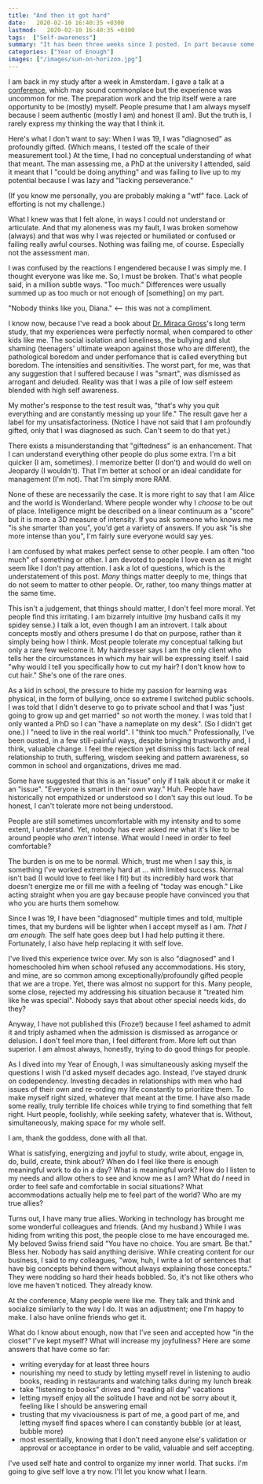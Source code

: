 ```yaml
---
title: "And then it got hard"
date:   2020-02-10 16:40:35 +0300
lastmod:   2020-02-10 16:40:35 +0300
tags:  ["Self-awareness"]
summary: "It has been three weeks since I posted. In part because some difficult work consumed my writing energy. But mostly, because I ran smack into something I didn't want to say out loud."
categories: ["Year of Enough"]
images: ["/images/sun-on-horizon.jpg"]
---
```


I am back in my study after a week in Amsterdam. I gave a talk at a [conference](https://dddeurope.com/2020/), which may sound commonplace but the experience was uncommon for me. The preparation work and the trip itself were a rare opportunity to be (mostly) myself. People presume that I am always myself because I seem authentic (mostly I am) and honest (I am). But the truth is, I rarely express my thinking the way that I think it.

Here's what I don't want to say: When I was 19, I was "diagnosed" as profoundly gifted. (Which means, I tested off the scale of their measurement tool.) At the time, I had no conceptual understanding of what that meant. The man assessing me, a PhD at the university I attended, said it meant that I "could be doing anything" and was failing to live up to my potential because I was lazy and "lacking perseverance."

(If you know me personally, you are probably making a "wtf" face. Lack of efforting is not my challenge.)

What I knew was that I felt alone, in ways I could not understand or articulate. And that my aloneness was my fault, I was broken somehow (always) and that was why I was rejected or humiliated or confused or failing really awful courses. Nothing was failing me, of course. Especially not the assessment man.

I was confused by the reactions I engendered because I was simply me. I thought everyone was like me. So, I must be broken. That's what people said, in a million subtle ways. "Too much." Differences were usually summed up as too much or not enough of [something] on my part.

"Nobody thinks like you, Diana." <-- this was not a compliment.

I know now, because I've read a book about [Dr. Miraca Gross](https://en.wikipedia.org/wiki/Miraca_Gross)'s long term study, that my experiences were perfectly normal, when compared to other kids like me. The social isolation and loneliness, the bullying and slut shaming (teenagers' ultimate weapon against those who are different), the pathological boredom and under perfomance that is called everything but boredom. The intensities and sensitivities. The worst part, for me, was that any suggestion that I suffered because I was "smart", was dismissed as arrogant and deluded. Reality was that I was a pile of low self esteem blended with high self awareness.

My mother's response to the test result was, "that's why you quit everything and are constantly messing up your life." The result gave her a label for my unsatisfactoriness. (Notice I have not said that I am profoundly gifted, only that I was diagnosed as such. Can't seem to do that yet.)

There exists a misunderstanding that "giftedness" is an enhancement. That I can understand everything other people do plus some extra. I'm a bit quicker (I am, sometimes). I memorize better (I don't) and would do well on Jeopardy (I wouldn't). That I'm better at school or an ideal candidate for management (I'm not). That I'm simply more RAM.

None of these are necessarily the case. It is more right to say that I am Alice and the world is Wonderland. Where people wonder why I *choose* to be out of place. Intelligence might be described on a linear continuum as a "score" but it is more a 3D measure of intensity. If you ask someone who knows me "is she smarter than you", you'd get a variety of answers. If you ask "is she more intense than you", I'm fairly sure everyone would say yes.

I am confused by what makes perfect sense to other people. I am often "too much" of something or other. I am devoted to people I love even as it might seem like I don't pay attention. I ask a lot of questions, which is the understatement of this post. *Many* things matter deeply to me, things that do not seem to matter to other people. Or, rather, too many things matter at the same time.

This isn't a judgement, that things should matter, I don't feel more moral. Yet people find this irritating. I am bizarrely intuitive (my husband calls it my spidey sense.) I talk a lot, even though I am an introvert. I talk about concepts mostly and others presume I do that on purpose, rather than it simply being how I think. Most people tolerate my conceptual talking but only a rare few welcome it. My hairdresser says  I am the only client who tells her the circumstances in which my hair will be expressing itself. I said "why would I tell you specifically how to cut my hair? I don't know how to cut hair." She's one of the rare ones.

As a kid in school, the pressure to hide my passion for learning was physical, in the form of bullying, once so extreme I switched public schools. I was told that I didn't deserve to go to private school and that I was "just going to grow up and get married" so not worth the money. I was told that I only wanted a PhD so I can "have a nameplate on my desk". (So I didn't get one.) I "need to live in the real world". I "think too much." Professionally, I've been ousted, in a few still-painful ways, despite bringing trustworthy and, I think, valuable change. I feel the rejection yet dismiss this fact: lack of real relationship to truth, suffering, wisdom seeking and pattern awareness, so common in school and organizations, drives me mad.

Some have suggested that this is an "issue" only if I talk about it or make it an "issue". "Everyone is smart in their own way." Huh. People have historically not empathized or understood so I don't say this out loud. To be honest, I can't tolerate more not being understood.

People are still sometimes uncomfortable with my intensity and to some extent, I understand. Yet, nobody has ever asked *me* what it's like to be around people who *aren't* intense. What would I need in order to feel comfortable?

The burden is on me to be normal. Which, trust me when I say this, is something I've worked extremely hard at ... with limited success. Normal isn't bad (I would love to feel like I fit) but its incredibly hard work that doesn't energize me or fill me with a feeling of "today was enough." Like acting straight when you are gay because people have convinced you that who you are hurts them somehow.

Since I was 19, I have been "diagnosed" multiple times and told, multiple times, that my burdens will be lighter when I accept myself as I am. *That I am enough.* The self hate goes deep but I had help putting it there. Fortunately, I also have help replacing it with self love.

I've lived this experience twice over. My son is also "diagnosed" and I homeschooled him when school refused any accommodations. His story, and mine, are so common among exceptionally/profoundly gifted people that we are a trope. Yet, there was almost no support for this. Many people, some close, rejected my addressing his situation because it "treated him like he was special". Nobody says that about other special needs kids, do they?

Anyway, I have not published this (Froze!) because I feel ashamed to admit it and triply ashamed when the admission is dismissed as arrogance or delusion. I don't feel more than, I feel different from. More left out than superior. I am almost always, honestly, trying to do good things for people.

As I dived into my Year of Enough, I was simultaneously asking myself the questions I wish I'd asked myself decades ago. Instead, I've stayed drunk on codependency. Investing decades in relationships with men who had issues of their own and re-ording my life constantly to prioritize them. To make myself right sized, whatever that meant at the time. I have also made some really, truly terrible life choices while trying to find something that felt right. Hurt people, foolishly, while seeking safety, whatever that is. Without, simultaneously, making space for my whole self.

I am, thank the goddess, done with all that.

What is satisfying, energizing and joyful to study, write about, engage in, do, build, create, think about? When do I feel like there is enough meaningful work to do in a day? What is meaningful work? How do I listen to my needs and allow others to see and know me as I am? What do *I* need in order to feel safe and comfortable in social situations? What accommodations actually help me to feel part of the world? Who are my true allies?

Turns out, I have many true allies. Working in technology has brought me some wonderful colleagues and friends. (And my husband.) While I was hiding from writing this post, the people close to me have encouraged me. My beloved Swiss friend said "You have no choice. You are smart. Be that." Bless her. Nobody has said anything derisive. While creating content for our business, I said to my colleagues, "wow, huh, I write a lot of sentences that have big concepts behind them without always explaining those concepts." They were nodding so hard their heads bobbled. So, it's not like others who love me haven't noticed. They already know.

At the conference, Many people were like me. They talk and think and socialize similarly to the way I do. It was an adjustment; one I'm happy to make. I also have online friends who get it.

What do I know about enough, now that I've seen and accepted how "in the closet" I've kept myself? What will increase my joyfullness? Here are some answers that have come so far:

- writing everyday for at least three hours
- nourishing my need to study by letting myself revel in listening to audio books, reading in restaurants and watching talks during my lunch break
- take "listening to books" drives and "reading all day" vacations
- letting myself enjoy all the solitude I have and not be sorry about it, feeling like I should be answering email
- trusting that my vivaciousness is part of me, a good part of me, and letting myself find spaces where I can constantly bubble (or at least, bubble more)
- most essentially, knowing that I don't need anyone else's validation or approval or acceptance in order to be valid, valuable and self accepting.

I've used self hate and control to organize my inner world. That sucks. I'm going to give self love a try now. I'll let you know what I learn.
